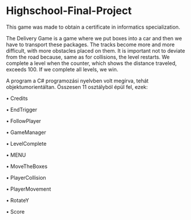 # Highschool-Final-Project
This game was made to obtain a certificate in informatics specialization.

The Delivery Game is a game where we put boxes into a car and then we have to transport these packages. 
The tracks become more and more difficult, with more obstacles placed on them. 
It is important not to deviate from the road because, same as for collisions, the level restarts. 
We complete a level when the counter, which shows the distance traveled, exceeds 100. 
If we complete all levels, we win.

A program a C# programozási nyelvben volt megírva, tehát objektumorientáltan. Összesen 11 osztályból épül fel, ezek:

•	Credits

•	EndTrigger

•	FollowPlayer

•	GameManager

•	LevelComplete

•	MENU

•	MoveTheBoxes

•	PlayerCollision

•	PlayerMovement

•	RotateY

•	Score

